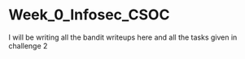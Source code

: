 # Week_0_Infosec_CSOC
I will be writing all the bandit writeups here and all the tasks given in challenge 2
